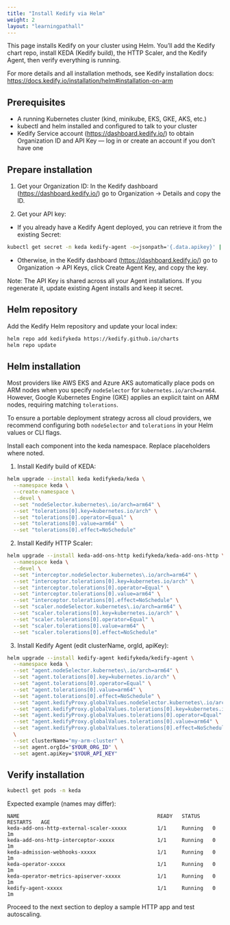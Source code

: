 ```yaml
---
title: "Install Kedify via Helm"
weight: 2
layout: "learningpathall"
---
```


This page installs Kedify on your cluster using Helm. You’ll add the Kedify chart repo, install KEDA (Kedify build), the HTTP Scaler, and the Kedify Agent, then verify everything is running.

For more details and all installation methods, see Kedify installation docs: https://docs.kedify.io/installation/helm#installation-on-arm

## Prerequisites

- A running Kubernetes cluster (kind, minikube, EKS, GKE, AKS, etc.)
- kubectl and helm installed and configured to talk to your cluster
- Kedify Service account (https://dashboard.kedify.io/) to obtain Organization ID and API Key — log in or create an account if you don’t have one

## Prepare installation

1) Get your Organization ID: In the Kedify dashboard (https://dashboard.kedify.io/) go to Organization -> Details and copy the ID.

2) Get your API key:
- If you already have a Kedify Agent deployed, you can retrieve it from the existing Secret:

```bash
kubectl get secret -n keda kedify-agent -o=jsonpath='{.data.apikey}' | base64 --decode
```

- Otherwise, in the Kedify dashboard (https://dashboard.kedify.io/) go to Organization -> API Keys, click Create Agent Key, and copy the key.

Note: The API Key is shared across all your Agent installations. If you regenerate it, update existing Agent installs and keep it secret.

## Helm repository

Add the Kedify Helm repository and update your local index:

```bash
helm repo add kedifykeda https://kedify.github.io/charts
helm repo update
```

## Helm installation

Most providers like AWS EKS and Azure AKS automatically place pods on ARM nodes when you specify `nodeSelector` for `kubernetes.io/arch=arm64`. However, Google Kubernetes Engine (GKE) applies an explicit taint on ARM nodes, requiring matching `tolerations`.

To ensure a portable deployment strategy across all cloud providers, we recommend configuring both `nodeSelector` and `tolerations` in your Helm values or CLI flags.

Install each component into the keda namespace. Replace placeholders where noted.

1) Install Kedify build of KEDA:

```bash
helm upgrade --install keda kedifykeda/keda \
  --namespace keda \
  --create-namespace \
  --devel \
  --set "nodeSelector.kubernetes\.io/arch=arm64" \
  --set "tolerations[0].key=kubernetes.io/arch" \
  --set "tolerations[0].operator=Equal" \
  --set "tolerations[0].value=arm64" \
  --set "tolerations[0].effect=NoSchedule"
```

2) Install Kedify HTTP Scaler:

```bash
helm upgrade --install keda-add-ons-http kedifykeda/keda-add-ons-http \
  --namespace keda \
  --devel \
  --set "interceptor.nodeSelector.kubernetes\.io/arch=arm64" \
  --set "interceptor.tolerations[0].key=kubernetes.io/arch" \
  --set "interceptor.tolerations[0].operator=Equal" \
  --set "interceptor.tolerations[0].value=arm64" \
  --set "interceptor.tolerations[0].effect=NoSchedule" \
  --set "scaler.nodeSelector.kubernetes\.io/arch=arm64" \
  --set "scaler.tolerations[0].key=kubernetes.io/arch" \
  --set "scaler.tolerations[0].operator=Equal" \
  --set "scaler.tolerations[0].value=arm64" \
  --set "scaler.tolerations[0].effect=NoSchedule"
```

3) Install Kedify Agent (edit clusterName, orgId, apiKey):

```bash
helm upgrade --install kedify-agent kedifykeda/kedify-agent \
  --namespace keda \
  --set "agent.nodeSelector.kubernetes\.io/arch=arm64" \
  --set "agent.tolerations[0].key=kubernetes.io/arch" \
  --set "agent.tolerations[0].operator=Equal" \
  --set "agent.tolerations[0].value=arm64" \
  --set "agent.tolerations[0].effect=NoSchedule" \
  --set "agent.kedifyProxy.globalValues.nodeSelector.kubernetes\.io/arch=arm64" \
  --set "agent.kedifyProxy.globalValues.tolerations[0].key=kubernetes.io/arch" \
  --set "agent.kedifyProxy.globalValues.tolerations[0].operator=Equal" \
  --set "agent.kedifyProxy.globalValues.tolerations[0].value=arm64" \
  --set "agent.kedifyProxy.globalValues.tolerations[0].effect=NoSchedule" \
  \
  --set clusterName="my-arm-cluster" \
  --set agent.orgId="$YOUR_ORG_ID" \
  --set agent.apiKey="$YOUR_API_KEY"
```

## Verify installation

```bash
kubectl get pods -n keda
```

Expected example (names may differ):

```text
NAME                                             READY   STATUS    RESTARTS   AGE
keda-add-ons-http-external-scaler-xxxxx          1/1     Running   0          1m
keda-add-ons-http-interceptor-xxxxx              1/1     Running   0          1m
keda-admission-webhooks-xxxxx                    1/1     Running   0          1m
keda-operator-xxxxx                              1/1     Running   0          1m
keda-operator-metrics-apiserver-xxxxx            1/1     Running   0          1m
kedify-agent-xxxxx                               1/1     Running   0          1m
```

Proceed to the next section to deploy a sample HTTP app and test autoscaling.
